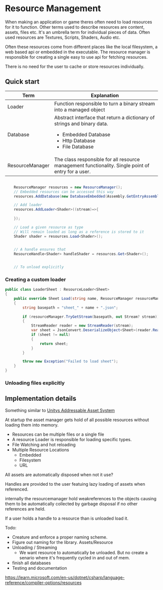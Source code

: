 ﻿# Resource Management
When making an application or game theres often need to load resources for it to function. Other terms used to describe resources are content, assets, files etc. It's an umbrella term for individual pieces of data. Often used resources are Textures, Scripts, Shaders, Audio etc.

Often these resources come from different places like the local filesystem, a web based api or embedded in the executable. The resource manager is responsible for creating a single easy to use api for fetching resources.

There is no need for the user to cache or store resources individually.


## Quick start


|Term               | Explanation|
|-------------------|-----|
| Loader            | Function responsible to turn a binary stream into a managed object |
| Database          | Abstract interface that return a dictionary of strings and binary data. <ul><li>Embedded Database</li><li>Http Database</li><li>File Database</li></ul>|
| ResourceManager   | The class responsible for all resource management functionality. Single point of entry for a user. |


```csharp

	ResourceManager resources = new ResourceManager();
	// Embedded resources can be accessed this way
	resources.AddDatabase(new DatabaseEmbedded(Assembly.GetEntryAssembly()));

	// Add loader
	resources.AddLoader<Shader>((stream)=>{
		
	});

	// Load a given resource as type
	// Will remain loaded as long as a reference is stored to it
	Shader shader = resources.Load<Shader>();

	
	// A handle ensures that 
	ResourceHandle<Shader> handleShader = resources.Get<Shader>();


	// To unload explicitly

```

### Creating a custom loader
```csharp
public class LoaderSheet : ResourceLoader<Sheet>
{
	public override Sheet Load(string name, ResourceManager resourceManager)
	{
		string basepath = "sheet_" + name + ".json";
		
		if (resourceManager.TryGetStream(basepath, out Stream? stream))
		{
			StreamReader reader = new StreamReader(stream);
			var sheet = JsonConvert.DeserializeObject<Sheet>(reader.ReadToEnd());
			if (sheet != null)
			{
				return sheet;
			}        
		}

		throw new Exception("Failed to load sheet");
	}
}
```

### Unloading files explicitly



## Implementation details


Something similar to [Unitys Addressable Asset System](https://docs.unity3d.com/Packages/com.unity.addressables@1.20/manual/index.html)

At startup the asset manager gets hold of all possible resources without loading them into memory.
- Resources can be multiple files or a single file
- A resource Loader is responsible for loading specific types.
- File Watching and hot reloading
- Multiple Resource Locations
    - Embedded
    - Filesystem
    - URL

All assets are automatically disposed when not it use?

Handles are provided to the user featuing lazy loading of assets when referenced.

internally the resourcemanager hold weakreferences to the objects causing them to be automatically collected by garbage disposal if no other references are held.

If a user holds a handle to a resource than is unloaded load it.



Todo:
- Creature and enforce a proper naming scheme.
- Figure out naming for the library. Assets/Resource
- Unloading / Streaming
	- We want resource to automatically be unloaded. But no create a senario where it's frequently cycled in and out of mem.
- finish all databases
- Testing and documentation





https://learn.microsoft.com/en-us/dotnet/csharp/language-reference/compiler-options/resources